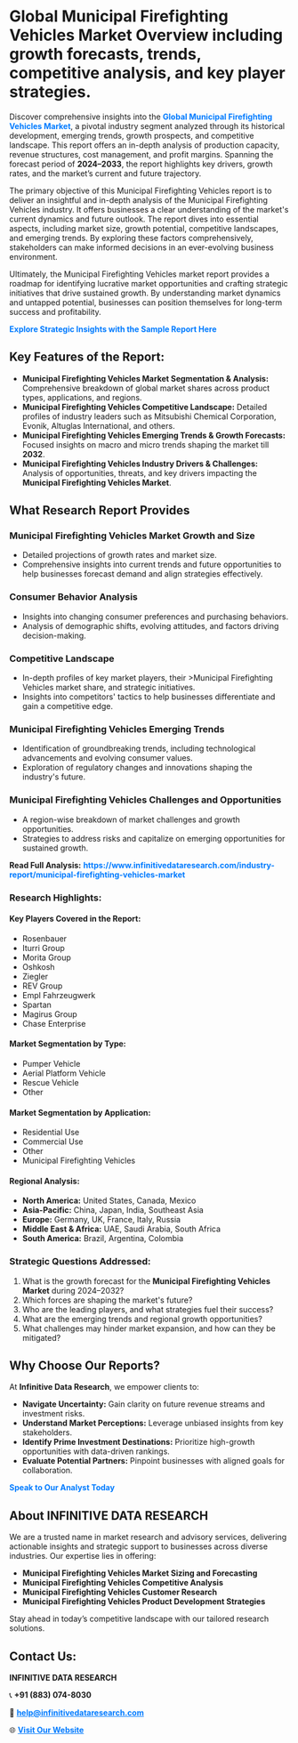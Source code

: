 <h1>Global Municipal Firefighting Vehicles Market Overview including growth forecasts, trends, competitive analysis, and key player strategies.</h1>
<p>
Discover comprehensive insights into the 
<a href="https://www.infinitivedataresearch.com/industry-report/municipal-firefighting-vehicles-market" rel="dofollow" style="color: #007BFF; text-decoration: none;"><strong>Global Municipal Firefighting Vehicles Market</strong></a>, a pivotal industry segment analyzed through its historical development, emerging trends, growth prospects, and competitive landscape. This report offers an in-depth analysis of production capacity, revenue structures, cost management, and profit margins. Spanning the forecast period of <strong>2024–2033</strong>, the report highlights key drivers, growth rates, and the market’s current and future trajectory.
</p>
<p>
The primary objective of this Municipal Firefighting Vehicles report is to deliver an insightful and in-depth analysis of the Municipal Firefighting Vehicles industry. It offers businesses a clear understanding of the market's current dynamics and future outlook. The report dives into essential aspects, including market size, growth potential, competitive landscapes, and emerging trends. By exploring these factors comprehensively, stakeholders can make informed decisions in an ever-evolving business environment.
</p>
<p>
Ultimately, the Municipal Firefighting Vehicles market report provides a roadmap for identifying lucrative market opportunities and crafting strategic initiatives that drive sustained growth. By understanding market dynamics and untapped potential, businesses can position themselves for long-term success and profitability.
</p>
<p>
<a href="https://www.infinitivedataresearch.com/request-sample/reportId=112391" style="color: #007BFF; text-decoration: none;"><strong>Explore Strategic Insights with the Sample Report Here</strong></a>
</p>

<h2>Key Features of the Report:</h2>
<ul>
<li><strong>Municipal Firefighting Vehicles Market Segmentation & Analysis:</strong> Comprehensive breakdown of global market shares across product types, applications, and regions.</li>
<li><strong>Municipal Firefighting Vehicles Competitive Landscape:</strong> Detailed profiles of industry leaders such as Mitsubishi Chemical Corporation, Evonik, Altuglas International, and others.</li>
<li><strong>Municipal Firefighting Vehicles Emerging Trends & Growth Forecasts:</strong> Focused insights on macro and micro trends shaping the market till <strong>2032</strong>.</li>
<li><strong>Municipal Firefighting Vehicles Industry Drivers & Challenges:</strong> Analysis of opportunities, threats, and key drivers impacting the <strong>Municipal Firefighting Vehicles Market</strong>.</li>
</ul>

<h2>What Research Report Provides</h2>
<h3>Municipal Firefighting Vehicles Market Growth and Size</h3>
<ul>
<li>Detailed projections of growth rates and market size.</li>
<li>Comprehensive insights into current trends and future opportunities to help businesses forecast demand and align strategies effectively.</li>
</ul>

<h3>Consumer Behavior Analysis</h3>
<ul>
<li>Insights into changing consumer preferences and purchasing behaviors.</li>
<li>Analysis of demographic shifts, evolving attitudes, and factors driving decision-making.</li>
</ul>

<h3>Competitive Landscape</h3>
<ul>
<li>In-depth profiles of key market players, their >Municipal Firefighting Vehicles market share, and strategic initiatives.</li>
<li>Insights into competitors' tactics to help businesses differentiate and gain a competitive edge.</li>
</ul>

<h3>Municipal Firefighting Vehicles Emerging Trends</h3>
<ul>
<li>Identification of groundbreaking trends, including technological advancements and evolving consumer values.</li>
<li>Exploration of regulatory changes and innovations shaping the industry's future.</li>
</ul>

<h3>Municipal Firefighting Vehicles Challenges and Opportunities</h3>
<ul>
<li>A region-wise breakdown of market challenges and growth opportunities.</li>
<li>Strategies to address risks and capitalize on emerging opportunities for sustained growth.</li>
</ul>
<p><strong>Read Full Analysis:</strong> <a href="https://www.infinitivedataresearch.com/industry-report/municipal-firefighting-vehicles-market" rel="dofollow" style="color: #007BFF; text-decoration: none;"><strong>https://www.infinitivedataresearch.com/industry-report/municipal-firefighting-vehicles-market</strong></a></p>
<h3>Research Highlights:</h3>
<h4>Key Players Covered in the Report:</h4>
<ul><li>Rosenbauer</li><li>Iturri Group</li><li>Morita Group</li><li>Oshkosh</li><li>Ziegler</li><li>REV Group</li><li>Empl Fahrzeugwerk</li><li>Spartan</li><li>Magirus Group</li><li>Chase Enterprise</li></ul>
<h4>Market Segmentation by Type:</h4>
<ul><li>Pumper Vehicle</li><li>Aerial Platform Vehicle</li><li>Rescue Vehicle</li><li>Other</li></ul>
<h4>Market Segmentation by Application:</h4>
<ul><li>Residential Use</li><li>Commercial Use</li><li>Other</li><li>Municipal Firefighting Vehicles</li></ul>

<h4>Regional Analysis:</h4>
<ul>
<li><strong>North America:</strong> United States, Canada, Mexico</li>
<li><strong>Asia-Pacific:</strong> China, Japan, India, Southeast Asia</li>
<li><strong>Europe:</strong> Germany, UK, France, Italy, Russia</li>
<li><strong>Middle East & Africa:</strong> UAE, Saudi Arabia, South Africa</li>
<li><strong>South America:</strong> Brazil, Argentina, Colombia</li>
</ul>

<h3>Strategic Questions Addressed:</h3>
<ol>
<li>What is the growth forecast for the <strong>Municipal Firefighting Vehicles Market</strong> during 2024–2032?</li>
<li>Which forces are shaping the market's future?</li>
<li>Who are the leading players, and what strategies fuel their success?</li>
<li>What are the emerging trends and regional growth opportunities?</li>
<li>What challenges may hinder market expansion, and how can they be mitigated?</li>
</ol>

<h2>Why Choose Our Reports?</h2>
<p>At <strong>Infinitive Data Research</strong>, we empower clients to:</p>
<ul>
<li><strong>Navigate Uncertainty:</strong> Gain clarity on future revenue streams and investment risks.</li>
<li><strong>Understand Market Perceptions:</strong> Leverage unbiased insights from key stakeholders.</li>
<li><strong>Identify Prime Investment Destinations:</strong> Prioritize high-growth opportunities with data-driven rankings.</li>
<li><strong>Evaluate Potential Partners:</strong> Pinpoint businesses with aligned goals for collaboration.</li>
</ul>
<p><a href="https://www.infinitivedataresearch.com/industry-report/municipal-firefighting-vehicles-market" rel="dofollow" style="color: #007BFF; text-decoration: none;"><strong>Speak to Our Analyst Today</strong></a></p>

<h2>About INFINITIVE DATA RESEARCH</h2>
<p>We are a trusted name in market research and advisory services, delivering actionable insights and strategic support to businesses across diverse industries. Our expertise lies in offering:</p>
<ul>
<li><strong>Municipal Firefighting Vehicles Market Sizing and Forecasting</strong></li>
<li><strong>Municipal Firefighting Vehicles Competitive Analysis</strong></li>
<li><strong>Municipal Firefighting Vehicles Customer Research</strong></li>
<li><strong>Municipal Firefighting Vehicles Product Development Strategies</strong></li>
</ul>
<p>Stay ahead in today’s competitive landscape with our tailored research solutions.</p>

<h2>Contact Us:</h2>
<p><strong>INFINITIVE DATA RESEARCH</strong></p>
<p>📞 <strong>+91 (883) 074-8030</strong></p>
<p>📧 <strong><a href="mailto:help@infinitivedataresearch.com" style="color: #007BFF;">help@infinitivedataresearch.com</a></strong></p>
<p>🌐 <strong><a href="https://www.infinitivedataresearch.com" rel="dofollow" style="color: #007BFF;">Visit Our Website</a></strong></p>